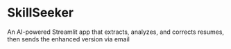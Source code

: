 # SkillSeeker
An AI-powered Streamlit app that extracts, analyzes, and corrects resumes, then sends the enhanced version via email

